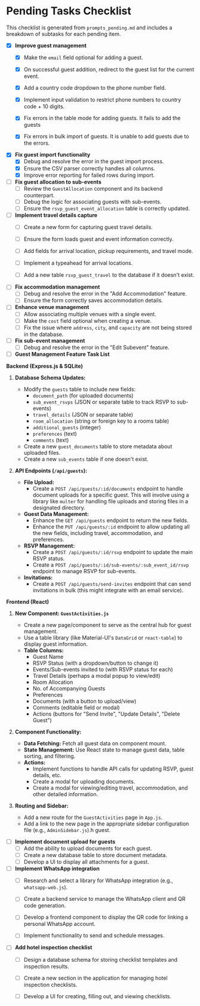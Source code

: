 # Pending Tasks Checklist

This checklist is generated from `prompts_pending.md` and includes a breakdown of subtasks for each pending item.

- [x] **Improve guest management**
  - [x] Make the `email` field optional for adding a guest.
  - [x] On successful guest addition, redirect to the guest list for the current event.
  - [x] Add a country code dropdown to the phone number field.
  - [x] Implement input validation to restrict phone numbers to country code + 10 digits.
  - [x] Fix errors in the table mode for adding guests. It fails to add the guests 
  - [x] Fix errors in bulk import of guests. It is unable to add guests due to the errors. 


- [x] **Fix guest import functionality**
  - [x] Debug and resolve the error in the guest import process.
  - [x] Ensure the CSV parser correctly handles all columns.
  - [x] Improve error reporting for failed rows during import.

- [ ] **Fix guest allocation to sub-events**
  - [ ] Review the `GuestAllocation` component and its backend counterpart.
  - [ ] Debug the logic for associating guests with sub-events.
  - [ ] Ensure the `rsvp_guest_event_allocation` table is correctly updated.

- [ ] **Implement travel details capture**
  - [ ] Create a new form for capturing guest travel details.
  - [ ] Ensure the form loads guest and event information correctly.
  - [ ] Add fields for arrival location, pickup requirements, and travel mode.
  - [ ] Implement a typeahead for arrival locations.
  - [ ] Add a new table `rsvp_guest_travel` to the database if it doesn't exist.


- [ ] **Fix accommodation management**
  - [ ] Debug and resolve the error in the "Add Accommodation" feature.
  - [ ] Ensure the form correctly saves accommodation details.

- [ ] **Enhance venue management**
  - [ ] Allow associating multiple venues with a single event.
  - [ ] Make the `cost` field optional when creating a venue.
  - [ ] Fix the issue where `address`, `city`, and `capacity` are not being stored in the database.

- [ ] **Fix sub-event management**
  - [ ] Debug and resolve the error in the "Edit Subevent" feature.

- [ ] **Guest Management Feature Task List**

**Backend (Express.js & SQLite)**

1.  **Database Schema Updates:**
    *   Modify the `guests` table to include new fields:
        *   `document_path` (for uploaded documents)
        *   `sub_event_rsvps` (JSON or separate table to track RSVP to sub-events)
        *   `travel_details` (JSON or separate table)
        *   `room_allocation` (string or foreign key to a rooms table)
        *   `additional_guests` (integer)
        *   `preferences` (text)
        *   `comments` (text)
    *   Create a new `guest_documents` table to store metadata about uploaded files.
    *   Create a new `sub_events` table if one doesn't exist.

2.  **API Endpoints (`/api/guests`):**
    *   **File Upload:**
        *   Create a `POST /api/guests/:id/documents` endpoint to handle document uploads for a specific guest. This will involve using a library like `multer` for handling file uploads and storing files in a designated directory.
    *   **Guest Data Management:**
        *   Enhance the `GET /api/guests` endpoint to return the new fields.
        *   Enhance the `PUT /api/guests/:id` endpoint to allow updating all the new fields, including travel, accommodation, and preferences.
    *   **RSVP Management:**
        *   Create a `POST /api/guests/:id/rsvp` endpoint to update the main RSVP status.
        *   Create a `POST /api/guests/:id/sub-events/:sub_event_id/rsvp` endpoint to manage RSVP for sub-events.
    *   **Invitations:**
        *   Create a `POST /api/guests/send-invites` endpoint that can send invitations in bulk (this might integrate with an email service).

**Frontend (React)**

1.  **New Component: `GuestActivities.js`**
    *   Create a new page/component to serve as the central hub for guest management.
    *   Use a table library (like Material-UI's `DataGrid` or `react-table`) to display guest information.
    *   **Table Columns:**
        *   Guest Name
        *   RSVP Status (with a dropdown/button to change it)
        *   Events/Sub-events invited to (with RSVP status for each)
        *   Travel Details (perhaps a modal popup to view/edit)
        *   Room Allocation
        *   No. of Accompanying Guests
        *   Preferences
        *   Documents (with a button to upload/view)
        *   Comments (editable field or modal)
        *   Actions (buttons for "Send Invite", "Update Details", "Delete Guest")

2.  **Component Functionality:**
    *   **Data Fetching:** Fetch all guest data on component mount.
    *   **State Management:** Use React state to manage guest data, table sorting, and filtering.
    *   **Actions:**
        *   Implement functions to handle API calls for updating RSVP, guest details, etc.
        *   Create a modal for uploading documents.
        *   Create a modal for viewing/editing travel, accommodation, and other detailed information.

3.  **Routing and Sidebar:**
    *   Add a new route for the `GuestActivities` page in `App.js`.
    *   Add a link to the new page in the appropriate sidebar configuration file (e.g., `AdminSidebar.js`).h guest.

- [ ] **Implement document upload for guests**
  - [ ] Add the ability to upload documents for each guest.
  - [ ] Create a new database table to store document metadata.
  - [ ] Develop a UI to display all attachments for a guest.
- [ ] **Implement WhatsApp integration**
  - [ ] Research and select a library for WhatsApp integration (e.g., `whatsapp-web.js`).
  - [ ] Create a backend service to manage the WhatsApp client and QR code generation.
  - [ ] Develop a frontend component to display the QR code for linking a personal WhatsApp account.
  - [ ] Implement functionality to send and schedule messages.


- [ ] **Add hotel inspection checklist**
  - [ ] Design a database schema for storing checklist templates and inspection results.
  - [ ] Create a new section in the application for managing hotel inspection checklists.
  - [ ] Develop a UI for creating, filling out, and viewing checklists.

